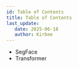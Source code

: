 ```yaml
---
id: Table of Contents
title: Table of Contents
last_update:
   date: 2025-06-18
   author: Kirbee
---
```

- SegFace 
- Transformer
